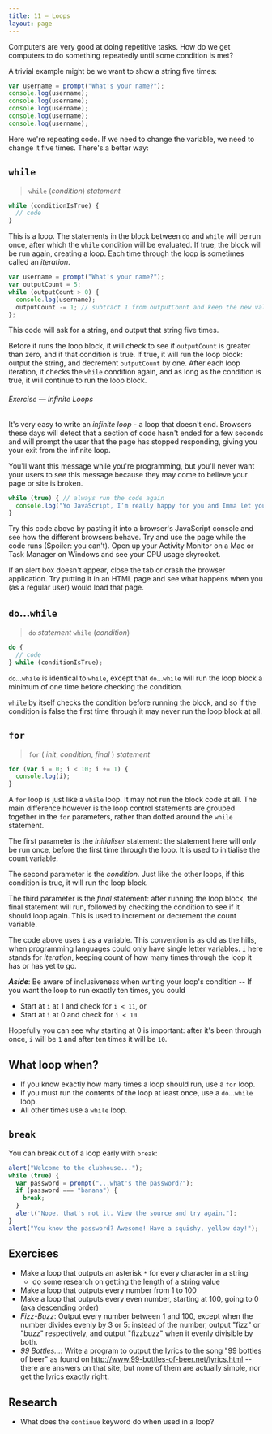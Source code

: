 ```yaml
---
title: 11 – Loops
layout: page
---
```


Computers are very good at doing repetitive tasks. How do we get computers to do something  repeatedly until some condition is met?

A trivial example might be we want to show a string five times:

```js
var username = prompt("What's your name?");
console.log(username);
console.log(username);
console.log(username);
console.log(username);
console.log(username);
```

Here we're repeating code. If we need to change the variable, we need to change it five times. There's a better way:

## `while`

> `while` (*condition*) *statement*

```js
while (conditionIsTrue) {
  // code
}
```

This is a loop. The statements in the block between `do` and `while` will be run once, after which the `while` condition will be evaluated. If true, the block will be run again, creating a loop. Each time through the loop is sometimes called an *iteration*.

```js
var username = prompt("What's your name?");
var outputCount = 5;
while (outputCount > 0) {
  console.log(username);
  outputCount -= 1; // subtract 1 from outputCount and keep the new value
};
```

This code will ask for a string, and output that string five times.

Before it runs the loop block, it will check to see if `outputCount` is greater than zero, and if that condition is true. If true, it will run the loop block: output the string, and decrement `outputCount` by one. After each loop iteration, it checks the `while` condition again, and as long as the condition is true, it will continue to run the loop block.

###### Exercise — Infinite Loops

It's very easy to write an *infinite loop* - a loop that doesn't end. Browsers these days will detect that a section of code hasn't ended for a few seconds and will prompt the user  that the page has stopped responding, giving you your exit from the infinite loop.

You'll want this message while you're programming, but you'll never want your users to see this message because they may come to believe your page or site is broken.

```js
while (true) { // always run the code again
  console.log("Yo JavaScript, I’m really happy for you and Imma let you finish, but this loop is the best loop of all time. OF ALL TIME… — Kanye West");
}
```

Try this code above by pasting it into a browser's JavaScript console and see how the different browsers behave. Try and use the page while the code runs (Spoiler: you can't). Open up your Activity Monitor on a Mac or Task Manager on Windows and see your CPU usage skyrocket.

If an alert box doesn't appear, close the tab or crash the browser application. Try putting it in an HTML page and see what happens when you (as a regular user) would load that page.

## `do`…`while`

> `do` *statement* `while` (*condition*)

```js
do {
  // code
} while (conditionIsTrue);
```

`do`…`while` is identical to `while`, except that `do`…`while` will run the loop block a minimum of one time before checking the condition.

`while` by itself checks the condition before running the block, and so if the condition is false the first time through it may never run the loop block at all.


## `for`

> `for` ( *init*, *condition*, *final* ) *statement*

```js
for (var i = 0; i < 10; i += 1) {
  console.log(i);
}
```

A `for` loop is just like a `while` loop. It may not run the block code at all. The main  difference however is the loop control statements are grouped together in the `for` parameters, rather than dotted around the `while` statement.

The first parameter is the *initialiser* statement: the statement here will only be run once, before the first time through the loop. It is used to initialise the count variable.

The second parameter is the *condition*. Just like the other loops, if this condition is true, it will run the loop block.

The third parameter is the *final* statement: after running the loop block, the final statement will run, followed by checking the condition to see if it should loop again. This is used to increment or decrement the count variable.

The code above uses `i` as a variable. This convention is as old as the hills, when programming languages could only have single letter variables. `i` here stands for *iteration*, keeping count of how many times through the loop it has or has yet to go.

***Aside***: Be aware of inclusiveness when writing your loop's condition -- If you want the loop to run exactly ten times, you could
* Start at `i` at 1 and check for `i < 11`, or
* Start at `i` at 0 and check for `i < 10`.

Hopefully you can see why starting at 0 is important: after it's been through once, `i` will be `1` and after ten times it will be `10`.

## What loop when?

* If you know exactly how many times a loop should run, use a `for` loop.
* If you must run the contents of the loop at least once, use a `do`…`while` loop.
* All other times use a `while` loop.

## `break`

You can break out of a loop early with `break`:

```js
alert("Welcome to the clubhouse...");
while (true) {
  var password = prompt("...what's the password?");
  if (password === "banana") {
    break;
  }
  alert("Nope, that's not it. View the source and try again.");
}
alert("You know the password? Awesome! Have a squishy, yellow day!");
```

## Exercises
* Make a loop that outputs an asterisk `*` for every character in a string
  * do some research on getting the length of a string value
* Make a loop that outputs every number from 1 to 100
* Make a loop that outputs every even number, starting at 100, going to 0 (aka descending order)
* *Fizz-Buzz*: Output every number between 1 and 100, except when the number divides evenly by 3 or 5: instead of the number, output "fizz" or "buzz" respectively, and output "fizzbuzz" when it evenly divisible by both.
* *99 Bottles…*: Write a program to output the lyrics to the song "99 bottles of beer" as found on http://www.99-bottles-of-beer.net/lyrics.html -- there are answers on that site, but none of them are actually simple, nor get the lyrics exactly right.

## Research
* What does the `continue` keyword do when used in a loop?
